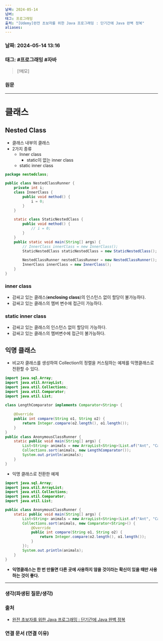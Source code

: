 ```yaml
---
날짜: 2024-05-14
넘버: 
태그: 프로그래밍
출처: "[Udemy]완전 초보자를 위한 Java 프로그래밍 : 단기간에 Java 완벽 정복"
aliases:
---
```

### 날짜:  2024-05-14 13:16

### 태그: #프로그래밍  #자바

>[!메모]
>

### 원문
---
# 클래스
## Nested Class
- 클래스 내부의 클래스
- 2가지 종류
	- Inner class
		- static이 없는 inner class
	- static inner class
```java error:13,17 hl:18,21
package nestedclass;  
  
public class NestedClassRunner {  
	private int i;  
	class InnerClass {  
		public void method() {  
			i = 0;  
		}  
	}  
	  
	static class StaticNestedClass {  
		public void method() {  
			// i = 0;  
		}  
	}  
	public static void main(String[] args) {  
		// InnerClass innerClass = new InnerClass();  
		StaticNestedClass staticNestedClass = new StaticNestedClass();  
	  
		NestedClassRunner nestedClassRunner = new NestedClassRunner();  
		InnerClass innerClass = new InnerClass();  
	}  
}
```
### inner class
- 감싸고 있는 클래스(**enclosing class**)의 인스턴스 없이 할당이 불가능하다.
- 감싸고 있는 클래스의 멤버 변수에 접근이 가능하다.
### static inner class
- 감싸고 있는 클래스의 인스턴스 없이 할당이 가능하다.
- 감싸고 있는 클래스의 멤버변수에 접근이 불가능하다.
## 익명 클래스
- 비교자 클래스를 생성하여 Collection의 정렬을 커스텀하는 예제를 익명클래스로 전환할 수 있다.
```java
import java.sql.Array;  
import java.util.ArrayList;  
import java.util.Collections;  
import java.util.Comparator;  
import java.util.List;  
  
class LengthComparator implements Comparator<String> {  
  
	@Override  
	public int compare(String o1, String o2) {  
		return Integer.compare(o2.length(), o1.length());  
	}  
}  
public class AnonymousClassRunner {  
	static public void main(String[] args) {  
		List<String> animals = new ArrayList<String>(List.of("Ant", "Cat", "Ball", "Elephant"));  
		Collections.sort(animals, new LengthComparator());  
		System.out.println(animals);  
	}  
}
```
- 익명 클래스로 전환한 예제
```java hl:10-14
import java.sql.Array;  
import java.util.ArrayList;  
import java.util.Collections;  
import java.util.Comparator;  
import java.util.List;  

public class AnonymousClassRunner {  
	static public void main(String[] args) {  
		List<String> animals = new ArrayList<String>(List.of("Ant", "Cat", "Ball", "Elephant"));  
		Collections.sort(animals, new Comparator<String>() {  
			@Override  
			public int compare(String o1, String o2) {  
				return Integer.compare(o2.length(), o1.length());  
			}  
		});  
		System.out.println(animals);  
	}  
}
```
- **익명클래스는 한 번 만들면 다른 곳에 사용하지 않을 것이라는 확신이 있을 때만 사용하는 것이 좋다.**
---
### 생각(파생된 질문/생각)

### 출처
- [완전 초보자를 위한 Java 프로그래밍 : 단기간에 Java 완벽 정복](https://www.udemy.com/course/best-java-programming/?couponCode=ST6MT42324)

### 연결 문서 (연결 이유)
